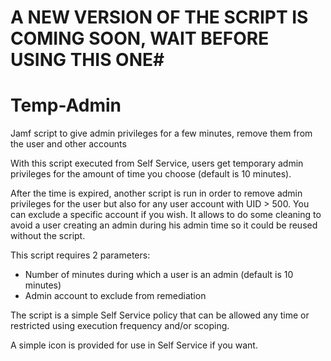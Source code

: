 # A NEW VERSION OF THE SCRIPT IS COMING SOON, WAIT BEFORE USING THIS ONE#

# Temp-Admin
Jamf script to give admin privileges for a few minutes, remove them from the user and other accounts

With this script executed from Self Service, users get temporary admin privileges for the amount of time you choose (default is 10 minutes).

After the time is expired, another script is run in order to remove admin privileges for the user but also for any user account with UID > 500. You can exclude a specific account if you wish. It allows to do some cleaning to avoid a user creating an admin during his admin time so it could be reused without the script.

This script requires 2 parameters:
- Number of minutes during which a user is an admin (default is 10 minutes)
- Admin account to exclude from remediation

The script is a simple Self Service policy that can be allowed any time or restricted using execution frequency and/or scoping.

A simple icon is provided for use in Self Service if you want.
